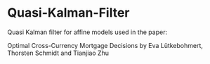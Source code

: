 # Quasi-Kalman-Filter
Quasi Kalman filter for affine models used in the paper:

Optimal Cross-Currency Mortgage Decisions
by Eva Lütkebohmert, Thorsten Schmidt and Tianjiao Zhu

